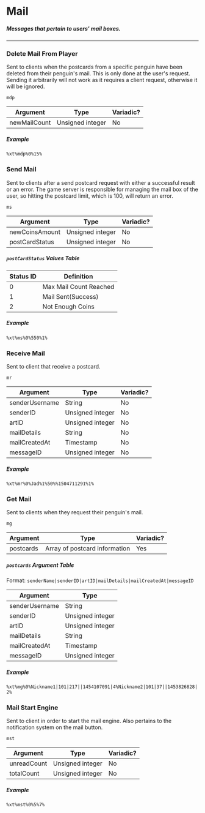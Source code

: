 # Mail
##### Messages that pertain to users' mail boxes.
---
### Delete Mail From Player
Sent to clients when the postcards from a specific penguin have been deleted from their penguin's mail. This is only done at the user's request. Sending it arbitrarily will not work as it requires a client request, otherwise it will be ignored.

`mdp`

|Argument|Type|Variadic?|
|---|---|---|
|newMailCount|Unsigned integer|No|

##### Example
`%xt%mdp%0%15%`

### Send Mail
Sent to clients after a send postcard request with either a successful result or an error. The game server is responsible for managing the mail box of the user, so hitting the postcard limit, which is 100, will return an error.

`ms`

|Argument|Type|Variadic?|
|---|---|---|
|newCoinsAmount|Unsigned integer|No|
|postCardStatus|Unsigned integer|No|

##### `postCardStatus` Values Table
|Status ID|Definition|
|---|---|
|0|Max Mail Count Reached|
|1|Mail Sent(Success)|
|2|Not Enough Coins|

##### Example
`%xt%ms%0%550%1%`

### Receive Mail
Sent to client that receive a postcard.

`mr`

|Argument|Type|Variadic?|
|---|---|---|
|senderUsername|String|No|
|senderID|Unsigned integer|No|
|artID|Unsigned integer|No|
|mailDetails|String|No|
|mailCreatedAt|Timestamp|No|
|messageID|Unsigned integer|No|

##### Example
`%xt%mr%0%Jad%1%50%%1504711291%1%`


### Get Mail
Sent to clients when they request their penguin's mail.

`mg`

|Argument|Type|Variadic?|
|---|---|---|
|postcards|Array of postcard information|Yes|

##### `postcards` Argument Table
Format: `senderName|senderID|artID|mailDetails|mailCreatedAt|messageID`

|Argument|Type|
|---|---|
|senderUsername|String|
|senderID|Unsigned integer|
|artID|Unsigned integer|
|mailDetails|String|
|mailCreatedAt|Timestamp|
|messageID|Unsigned integer|

##### Example
`%xt%mg%0%Nickname1|101|217||1454107091|4%Nickname2|101|37||1453826828|2%`

### Mail Start Engine
Sent to client in order to start the mail engine. Also pertains to the notification system on the mail button.

`mst`

|Argument|Type|Variadic?|
|---|---|---|
|unreadCount|Unsigned integer|No|
|totalCount|Unsigned integer|No|

##### Example
`%xt%mst%0%5%7%`
